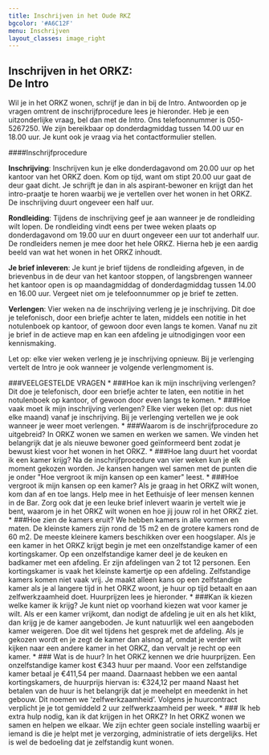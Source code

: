 ```yaml
---
title: Inschrijven in het Oude RKZ
bgcolor: '#A6C12F'
menu: Inschrijven
layout_classes: image_right
---
```


Inschrijven in het ORKZ:<br/>De Intro
---------------------------------

Wil je in het ORKZ wonen, schrijf je dan in bij de Intro. Antwoorden op je vragen omtrent de inschrijfprocedure lees je hieronder. Heb je een uitzonderlijke vraag, bel dan met de Intro. Ons telefoonnummer is 050-5267250. We zijn bereikbaar op donderdagmiddag tussen 14.00 uur en 18.00 uur. Je kunt ook je vraag via het contactformulier stellen. 

####Inschrijfprocedure

**Inschrijving**: Inschrijven kun je elke donderdagavond om 20.00 uur op het kantoor van het ORKZ doen. Kom op tijd, want om stipt 20.00 uur gaat de deur gaat dicht. Je schrijft je dan in als aspirant-bewoner en krijgt dan het intro-praatje te horen waarbij we je vertellen over het wonen in het ORKZ. De inschrijving duurt ongeveer een half uur.  

**Rondleiding**: Tijdens de inschrijving geef je aan wanneer je de rondleiding wilt lopen. De rondleiding vindt eens per twee weken plaats op donderdagavond om 19.00 uur en duurt ongeveer een uur tot anderhalf uur. De rondleiders nemen je mee door het hele ORKZ. Hierna heb je een aardig beeld van wat het wonen in het ORKZ inhoudt.

**Je brief inleveren**: Je kunt je brief tijdens de rondleiding afgeven, in de brievenbus in de deur van het kantoor stoppen, of langsbrengen wanneer het kantoor open is op maandagmiddag of donderdagmiddag tussen 14.00 en 16.00 uur. Vergeet niet om je telefoonnummer op je brief te zetten.

**Verlengen**: Vier weken na de inschrijving verleng je je inschrijving. Dit doe je telefonisch, door een briefje achter te laten, middels een notitie in het notulenboek op kantoor, of gewoon door even langs te komen. Vanaf nu zit je brief in de actieve map en kan een afdeling je uitnodigingen voor een kennismaking. 

Let op: elke vier weken verleng je je inschrijving opnieuw. Bij je verlenging vertelt de Intro je ook wanneer je volgende verlengmoment is. 

<div class="accordion" markdown="1">
###VEELGESTELDE VRAGEN
* ###Hoe kan ik mijn inschrijving verlengen?
  Dit doe je telefonisch, door een briefje achter te laten, een notitie in het notulenboek op kantoor, of gewoon door even langs te komen.
* ###Hoe vaak moet ik mijn inschrijving verlengen?
  Elke vier weken (let op: dus niet elke maand) vanaf je inschrijving. Bij je verlenging vertellen we je ook wanneer je weer moet verlengen.    
* ###Waarom is de inschrijfprocedure zo uitgebreid?
  In ORKZ wonen we samen en werken we samen. We vinden het belangrijk dat je als nieuwe bewoner goed geïnformeerd bent zodat je bewust kiest voor het wonen in het ORKZ.    
* ###Hoe lang duurt het voordat ik een kamer krijg?
  Na de inschrijfprocedure van vier weken kun je elk moment gekozen worden. Je kansen hangen wel samen met de punten die je onder "Hoe vergroot ik mijn kansen op een kamer" leest.
* ###Hoe vergroot ik mijn kansen op een kamer?
  Als je graag in het ORKZ wilt wonen, kom dan af en toe langs. Help mee in het Eethuisje of leer mensen kennen in de Bar. Zorg ook dat je een leuke brief inlevert waarin je vertelt wie je bent, waarom je in het ORKZ wilt wonen en hoe jij jouw rol in het ORKZ ziet.
* ###Hoe zien de kamers eruit?
  We hebben kamers in alle vormen en maten. De kleinste kamers zijn rond de 15 m2 en de grotere kamers rond de 60 m2. De meeste kleinere kamers beschikken over een hoogslaper. Als je een kamer in het ORKZ krijgt begin je met een onzelfstandige kamer of een kortingskamer. Op een onzelfstandige kamer deel je de keuken en badkamer met een afdeling. Er zijn afdelingen van 2 tot 12 personen. Een kortingskamer is vaak het kleinste kamertje op een afdeling. Zelfstandige kamers komen niet vaak vrij. Je maakt alleen kans op een zelfstandige kamer als je al langere tijd in het ORKZ woont, je huur op tijd betaalt en aan zelfwerkzaamheid doet. Huurprijzen lees je hieronder.
* ###Kan ik kiezen welke kamer ik krijg?
  Je kunt niet op voorhand kiezen wat voor kamer je wilt. Als er een kamer vrijkomt, dan nodigt de afdeling je uit en als het klikt, dan krijg je de kamer aangeboden. Je kunt natuurlijk wel een aangeboden kamer weigeren. Doe dit wel tijdens het gesprek met de afdeling. Als je gekozen wordt en je zegt de kamer dan alsnog af, omdat je verder wilt kijken naar een andere kamer in het ORKZ, dan vervalt je recht op een kamer.
* ### Wat is de huur?
  In het ORKZ kennen we drie huurprijzen. Een onzelfstandige kamer kost €343 huur per maand. Voor een zelfstandige kamer betaal je €411,54 per maand. Daarnaast hebben we een aantal kortingskamers, de huurprijs hiervan is: €324,12 per maand Naast het betalen van de huur is het belangrijk dat je meehelpt en meedenkt in het gebouw. Dit noemen we ‘zelfwerkzaamheid’. Volgens je huurcontract verplicht je je tot gemiddeld 2 uur zelfwerkzaamheid per week.
* ### Ik heb extra hulp nodig, kan ik dat krijgen in het ORKZ?
  In het ORKZ wonen we samen en helpen we elkaar. We zijn echter geen sociale instelling waarbij er iemand is die je helpt met je verzorging, administratie of iets dergelijks. Het is wel de bedoeling dat je zelfstandig kunt wonen.   
</div>

